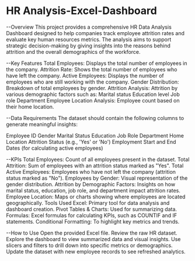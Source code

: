 # HR Analysis-Excel-Dashboard
--Overview
This project provides a comprehensive HR Data Analysis Dashboard designed to help companies track employee attrition rates and evaluate key human resources metrics. The analysis aims to support strategic decision-making by giving insights into the reasons behind attrition and the overall demographics of the workforce.

--Key Features
Total Employees: Displays the total number of employees in the company.
Attrition Rate: Shows the total number of employees who have left the company.
Active Employees: Displays the number of employees who are still working with the company.
Gender Distribution: Breakdown of total employees by gender.
Attrition Analysis: Attrition by various demographic factors such as:
Marital status
Education level
Job role
Department
Employee Location Analysis: Employee count based on their home location.

--Data Requirements
The dataset should contain the following columns to generate meaningful insights:

Employee ID
Gender
Marital Status
Education
Job Role
Department
Home Location
Attrition Status (e.g., 'Yes' or 'No')
Employment Start and End Dates (for calculating active employees)

--KPIs
Total Employees: Count of all employees present in the dataset.
Total Attrition: Sum of employees with an attrition status marked as "Yes".
Total Active Employees: Employees who have not left the company (attrition status marked as "No").
Employees by Gender: Visual representation of the gender distribution.
Attrition by Demographic Factors: Insights on how marital status, education, job role, and department impact attrition rates.
Employee Location: Maps or charts showing where employees are located geographically.
Tools Used
Excel: Primary tool for data analysis and dashboard creation.
Pivot Tables & Charts: Used for summarizing data.
Formulas: Excel formulas for calculating KPIs, such as COUNTIF and IF statements.
Conditional Formatting: To highlight key metrics and trends.

--How to Use
Open the provided Excel file.
Review the raw HR dataset.
Explore the dashboard to view summarized data and visual insights.
Use slicers and filters to drill down into specific metrics or demographics.
Update the dataset with new employee records to see refreshed analytics.
